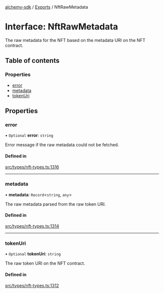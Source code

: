 [alchemy-sdk](../README.md) / [Exports](../modules.md) / NftRawMetadata

# Interface: NftRawMetadata

The raw metadata for the NFT based on the metadata URI on the NFT contract.

## Table of contents

### Properties

- [error](NftRawMetadata.md#error)
- [metadata](NftRawMetadata.md#metadata)
- [tokenUri](NftRawMetadata.md#tokenuri)

## Properties

### error

• `Optional` **error**: `string`

Error message if the raw metadata could not be fetched.

#### Defined in

[src/types/nft-types.ts:1316](https://github.com/alchemyplatform/alchemy-sdk-js/blob/fb68bb4a/src/types/nft-types.ts#L1316)

___

### metadata

• **metadata**: `Record`<`string`, `any`\>

The raw metadata parsed from the raw token URI.

#### Defined in

[src/types/nft-types.ts:1314](https://github.com/alchemyplatform/alchemy-sdk-js/blob/fb68bb4a/src/types/nft-types.ts#L1314)

___

### tokenUri

• `Optional` **tokenUri**: `string`

The raw token URI on the NFT contract.

#### Defined in

[src/types/nft-types.ts:1312](https://github.com/alchemyplatform/alchemy-sdk-js/blob/fb68bb4a/src/types/nft-types.ts#L1312)
